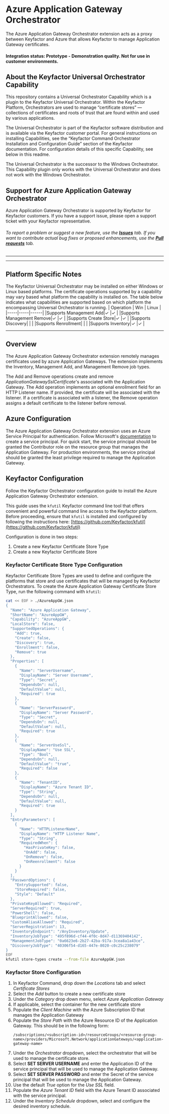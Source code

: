 # Azure Application Gateway Orchestrator

The Azure Application Gateway Orchestrator extension acts as a proxy between Keyfactor and Azure that allows Keyfactor to manage Application Gateway certificates.

#### Integration status: Prototype - Demonstration quality. Not for use in customer environments.

## About the Keyfactor Universal Orchestrator Capability

This repository contains a Universal Orchestrator Capability which is a plugin to the Keyfactor Universal Orchestrator. Within the Keyfactor Platform, Orchestrators are used to manage “certificate stores” &mdash; collections of certificates and roots of trust that are found within and used by various applications.

The Universal Orchestrator is part of the Keyfactor software distribution and is available via the Keyfactor customer portal. For general instructions on installing Capabilities, see the “Keyfactor Command Orchestrator Installation and Configuration Guide” section of the Keyfactor documentation. For configuration details of this specific Capability, see below in this readme.

The Universal Orchestrator is the successor to the Windows Orchestrator. This Capability plugin only works with the Universal Orchestrator and does not work with the Windows Orchestrator.



## Support for Azure Application Gateway Orchestrator

Azure Application Gateway Orchestrator is supported by Keyfactor for Keyfactor customers. If you have a support issue, please open a support ticket with your Keyfactor representative.

###### To report a problem or suggest a new feature, use the **[Issues](../../issues)** tab. If you want to contribute actual bug fixes or proposed enhancements, use the **[Pull requests](../../pulls)** tab.
___



---




## Platform Specific Notes

The Keyfactor Universal Orchestrator may be installed on either Windows or Linux based platforms. The certificate operations supported by a capability may vary based what platform the capability is installed on. The table below indicates what capabilities are supported based on which platform the encompassing Universal Orchestrator is running.
| Operation | Win | Linux |
|-----|-----|------|
|Supports Management Add|&check; |&check; |
|Supports Management Remove|&check; |&check; |
|Supports Create Store|&check; |&check; |
|Supports Discovery|  |  |
|Supports Renrollment|  |  |
|Supports Inventory|&check; |&check; |




---


## Overview
The Azure Application Gateway Orchestrator extension remotely manages certificates used by azure 
Application Gateways. The extension implements the Inventory, Management Add, and Management Remove
job types. 

The Add and Remove operations create and remove _ApplicationGatewaySslCertificate_'s associated with
the Application Gateway. The Add operation implements an optional enrollment field for an HTTP Listener name. If
provided, the certificate will be associated with the listener. If a certificate is associated with a listener,
the Remove operation assigns a default certificate to the listener before removal.

## Azure Configuration
The Azure Application Gateway Orchestrator extension uses an Azure Service Principal for authentication. Follow Microsoft's
[documentation](https://learn.microsoft.com/en-us/azure/purview/create-service-principal-azure) to create a service principal.
For quick start, the service principal should be granted the Contributor role on the resource group that manages the Application Gateway.
For production environments, the service principal should be granted the least privilege required to manage the Application Gateway.

## Keyfactor Configuration
Follow the Keyfactor Orchestrator configuration guide to install the Azure Application Gateway Orchestrator extension.

This guide uses the `kfutil` Keyfactor command line tool that offers convenient and powerful
command line access to the Keyfactor platform. Before proceeding, ensure that `kfutil` is installed and configured
by following the instructions here: [https://github.com/Keyfactor/kfutil](https://github.com/Keyfactor/kfutil)

Configuration is done in two steps:
1. Create a new Keyfactor Certificate Store Type
2. Create a new Keyfactor Certificate Store

### Keyfactor Certificate Store Type Configuration
Keyfactor Certificate Store Types are used to define and configure the platforms that store and use certificates that will be managed
by Keyfactor Orchestrators. To create the Azure Application Gateway Certificate Store Type, run the following command with `kfutil`:
   ```bash
   cat << EOF > ./AzureAppGW.json
   {
     "Name": "Azure Application Gateway",
     "ShortName": "AzureAppGW",
     "Capability": "AzureAppGW",
     "LocalStore": false,
     "SupportedOperations": {
       "Add": true,
       "Create": false,
       "Discovery": true,
       "Enrollment": false,
       "Remove": true
     },
     "Properties": [
       {
         "Name": "ServerUsername",
         "DisplayName": "Server Username",
         "Type": "Secret",
         "DependsOn": null,
         "DefaultValue": null,
         "Required": true
       },
       {
         "Name": "ServerPassword",
         "DisplayName": "Server Password",
         "Type": "Secret",
         "DependsOn": null,
         "DefaultValue": null,
         "Required": true
       },
       {
         "Name": "ServerUseSsl",
         "DisplayName": "Use SSL",
         "Type": "Bool",
         "DependsOn": null,
         "DefaultValue": "true",
         "Required": false
       },
       {
         "Name": "TenantID",
         "DisplayName": "Azure Tenant ID",
         "Type": "String",
         "DependsOn": null,
         "DefaultValue": null,
         "Required": true
       }
     ],
     "EntryParameters": [
       {
         "Name": "HTTPListenerName",
         "DisplayName": "HTTP Listener Name",
         "Type": "String",
         "RequiredWhen": {
           "HasPrivateKey": false,
           "OnAdd": false,
           "OnRemove": false,
           "OnReenrollment": false
         }
       }
     ],
     "PasswordOptions": {
       "EntrySupported": false,
       "StoreRequired": false,
       "Style": "Default"
     },
     "PrivateKeyAllowed": "Required",
     "ServerRequired": true,
     "PowerShell": false,
     "BlueprintAllowed": false,
     "CustomAliasAllowed": "Required",
     "ServerRegistration": 13,
     "InventoryEndpoint": "/AnyInventory/Update",
     "InventoryJobType": "495f896d-cf44-4f0c-8d47-d11369404142",
     "ManagementJobType": "0a6623e6-2b27-42ba-917a-3cea8a1a43ce",
     "DiscoveryJobType": "40306f54-d165-447e-8020-c0c25c238079"
   }
   EOF
   kfutil store-types create --from-file AzureAppGW.json
   ```

### Keyfactor Store Configuration
1. In Keyfactor Command, drop down the _Locations_ tab and select _Certificate Stores_
2. Select the _Add_ button to create a new certificate store
3. Under the _Category_ drop down menu, select _Azure Application Gateway_
4. If applicable, select the container for the new certificate store
5. Populate the _Client Machine_ with the Azure Subscription ID that manages the Application Gateway
6. Populate the _Store Path_ with the Azure Resource ID of the Application Gateway. This should be in the following form:
    ```
    /subscriptions/<subscription-id>/resourceGroups/<resource-group-name>/providers/Microsoft.Network/applicationGateways/<application-gateway-name>
    ```
7. Under the _Orchestrator_ dropdown, select the orchestrator that will be used to manage the certificate store.
8. Select **SET SERVER USERNAME** and enter the Application ID of the service principal that will be used to manage the Application Gateway.
9. Select **SET SERVER PASSWORD** and enter the Secret of the service principal that will be used to manage the Application Gateway.
10. Use the default _True_ option for the _Use SSL_ field.
11. Populate the _Azure Tenant ID_ field with the Azure Tenant ID associated with the service principal.
12. Under the _Inventory Schedule_ dropdown, select and configure the desired inventory schedule.

